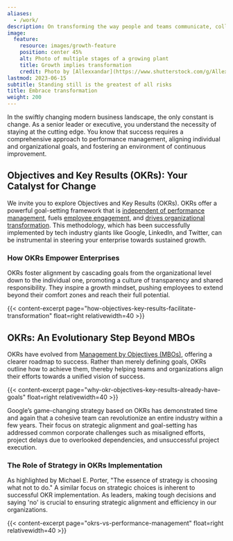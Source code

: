 ```yaml
---
aliases:
  - /work/
description: On transforming the way people and teams communicate, collaborate and measure success in organizations
image:
  feature:
    resource: images/growth-feature
    position: center 45%
    alt: Photo of multiple stages of a growing plant
    title: Growth implies transformation
    credit: Photo by [Allexxandar](https://www.shutterstock.com/g/Allexxandar) on [Shutterstock](https://www.shutterstock.com/image-photo/seedlings-growing-plants-grow-stages-growth-747135766)
lastmod: 2023-06-15
subtitle: Standing still is the greatest of all risks
title: Embrace transformation
weight: 200
---
```


In the swiftly changing modern business landscape, the only constant is change. As a senior leader or executive, you understand the necessity of staying at the cutting edge. You know that success requires a comprehensive approach to performance management, aligning individual and organizational goals, and fostering an environment of continuous improvement.

## Objectives and Key Results (OKRs): Your Catalyst for Change

We invite you to explore Objectives and Key Results (OKRs). OKRs offer a powerful goal-setting framework that is [independent of performance management](./okrs-vs-performance-management/), fuels [employee engagement](./why-okr-objectives-key-results-already-have-goals/), and [drives organizational transformation](./how-objectives-key-results-facilitate-transformation/). This methodology, which has been successfully implemented by tech industry giants like Google, LinkedIn, and Twitter, can be instrumental in steering your enterprise towards sustained growth.

### How OKRs Empower Enterprises

OKRs foster alignment by cascading goals from the organizational level down to the individual one, promoting a culture of transparency and shared responsibility. They inspire a growth mindset, pushing employees to extend beyond their comfort zones and reach their full potential. 

{{< content-excerpt page="how-objectives-key-results-facilitate-transformation" float=right relativewidth=40 >}}

## OKRs: An Evolutionary Step Beyond MBOs

OKRs have evolved from [Management by Objectives (MBOs)](https://www.investopedia.com/terms/m/management-by-objectives.asp), offering a clearer roadmap to success. Rather than merely defining goals, OKRs outline how to achieve them, thereby helping teams and organizations align their efforts towards a unified vision of success.

{{< content-excerpt page="why-okr-objectives-key-results-already-have-goals" float=right relativewidth=40 >}}

Google’s game-changing strategy based on OKRs has demonstrated time and again that a cohesive team can revolutionize an entire industry within a few years. Their focus on strategic alignment and goal-setting has addressed common corporate challenges such as misaligned efforts, project delays due to overlooked dependencies, and unsuccessful project execution.

### The Role of Strategy in OKRs Implementation

As highlighted by Michael E. Porter, "The essence of strategy is choosing what not to do." A similar focus on strategic choices is inherent to successful OKR implementation. As leaders, making tough decisions and saying 'no' is crucial to ensuring strategic alignment and efficiency in our organizations.

{{< content-excerpt page="okrs-vs-performance-management" float=right relativewidth=40 >}}

